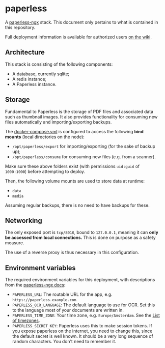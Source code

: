 # paperless
A [paperless-ngx](https://github.com/paperless-ngx/paperless-ngx) stack. This document only pertains to what is contained in this repository.

Full deployment information is available for authorized users [on the wiki](https://wiki.joris.me/books/paperless).

## Architecture

This stack is consisting of the following components:
- A database, currently sqlite;
- A redis instance;
- A Paperless instance.

## Storage
Fundamental to Paperless is the storage of PDF files and associated data such as thumbnail images. It also provides functionality for consuming new files automatically and importing/exporting backups.

The [docker-compose.yml](docker-compose.yml) is configured to access the following **bind mounts** (local directories on the node):
- `/opt/paperless/export` for importing/exporting (for the sake of backup up);
- `/opt/paperless/consume` for consuming new files (e.g. from a scanner).

Make sure these above folders exist (with permissions `uid:guid` of `1000:1000`) before attempting to deploy.

Then, the following volume mounts are used to store data at runtime:
- `data`
- `media`

Assuming regular backups, there is no need to have backups for these.

## Networking

The only exposed port is `tcp/8010`, bound to `127.0.0.1`, meaning it can **only be accessed from local connections.** This is done on purpose as a safety measure.

The use of a reverse proxy is thus necessary in this configuration.

## Environment variables

The required environment variables for this deployment, with descriptions from the [paperless-ngx docs](https://docs.paperless-ngx.com/configuration/):
- `PAPERLESS_URL`: The routable URL for the app, e.g. `https://paperless.example.com`.
- `PAPERLESS_OCR_LANGUAGE`: The default language to use for OCR. Set this to the language most of your documents are written in.
- `PAPERLESS_TIME_ZONE`: Your time zone, e.g. `Europe/Amsterdam`. See the [List of timezones](https://en.wikipedia.org/wiki/List_of_tz_database_time_zones).
- `PAPERLESS_SECRET_KEY`: Paperless uses this to make session tokens. If you expose paperless on the internet, you need to change this, since the default secret is well known. It should be a very long sequence of random characters. You don't need to remember it.
